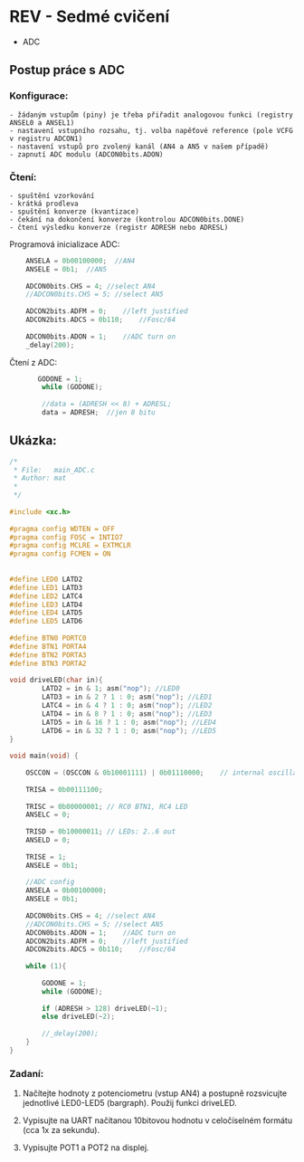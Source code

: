 # REV - Sedmé cvičení
- ADC

## Postup práce s ADC

### Konfigurace:

    - žádaným vstupům (piny) je třeba přiřadit analogovou funkci (registry ANSEL0 a ANSEL1)
    - nastavení vstupního rozsahu, tj. volba napěťové reference (pole VCFG v registru ADCON1)
    - nastavení vstupů pro zvolený kanál (AN4 a AN5 v našem případě)
    - zapnutí ADC modulu (ADCON0bits.ADON)

### Čtení:

    - spuštění vzorkování
    - krátká prodleva
    - spuštění konverze (kvantizace)
    - čekání na dokončení konverze (kontrolou ADCON0bits.DONE)
    - čtení výsledku konverze (registr ADRESH nebo ADRESL)

Programová inicializace ADC:
```c
    ANSELA = 0b00100000;  //AN4
    ANSELE = 0b1;  //AN5
 
    ADCON0bits.CHS = 4; //select AN4
    //ADCON0bits.CHS = 5; //select AN5
 
    ADCON2bits.ADFM = 0;    //left justified
    ADCON2bits.ADCS = 0b110;    //Fosc/64
 
    ADCON0bits.ADON = 1;    //ADC turn on
    _delay(200);
```

Čtení z ADC:
```c
       GODONE = 1;
        while (GODONE);
 
        //data = (ADRESH << 8) + ADRESL;
        data = ADRESH;  //jen 8 bitu
```

## Ukázka:

```c
/* 
 * File:   main_ADC.c
 * Author: mat
 *
 */
 
#include <xc.h>
 
#pragma config WDTEN = OFF
#pragma config FOSC = INTIO7
#pragma config MCLRE = EXTMCLR
#pragma config FCMEN = ON
 
 
#define LED0 LATD2
#define LED1 LATD3
#define LED2 LATC4
#define LED3 LATD4
#define LED4 LATD5
#define LED5 LATD6
 
#define BTN0 PORTC0
#define BTN1 PORTA4
#define BTN2 PORTA3
#define BTN3 PORTA2
 
void driveLED(char in){
        LATD2 = in & 1; asm("nop"); //LED0
        LATD3 = in & 2 ? 1 : 0; asm("nop"); //LED1
        LATC4 = in & 4 ? 1 : 0; asm("nop"); //LED2
        LATD4 = in & 8 ? 1 : 0; asm("nop"); //LED3
        LATD5 = in & 16 ? 1 : 0; asm("nop"); //LED4
        LATD6 = in & 32 ? 1 : 0; asm("nop"); //LED5
}
 
void main(void) {
 
    OSCCON = (OSCCON & 0b10001111) | 0b01110000;    // internal oscillator at full speed (16 MHz)
 
    TRISA = 0b00111100;
 
    TRISC = 0b00000001; // RC0 BTN1, RC4 LED
    ANSELC = 0;
 
    TRISD = 0b10000011; // LEDs: 2..6 out
    ANSELD = 0;
 
    TRISE = 1;
    ANSELE = 0b1;
 
    //ADC config
    ANSELA = 0b00100000;
    ANSELE = 0b1;
 
    ADCON0bits.CHS = 4; //select AN4
    //ADCON0bits.CHS = 5; //select AN5
    ADCON0bits.ADON = 1;    //ADC turn on
    ADCON2bits.ADFM = 0;    //left justified
    ADCON2bits.ADCS = 0b110;    //Fosc/64
 
    while (1){
 
        GODONE = 1;
        while (GODONE);
 
        if (ADRESH > 128) driveLED(~1);
        else driveLED(~2);
 
        //_delay(200);
    }
}
```

### Zadaní:

 1) Načítejte hodnoty z potenciometru (vstup AN4) a postupně rozsvicujte jednotlivé LED0-LED5 (bargraph). Použij funkci driveLED.

 2) Vypisujte na UART načítanou 10bitovou hodnotu v celočíselném formátu (cca 1x za sekundu).

 3) Vypisujte POT1 a POT2 na displej. 

